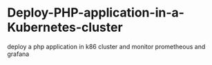 # Deploy-PHP-application-in-a-Kubernetes-cluster
deploy a php application in k86 cluster and monitor prometheous and grafana

